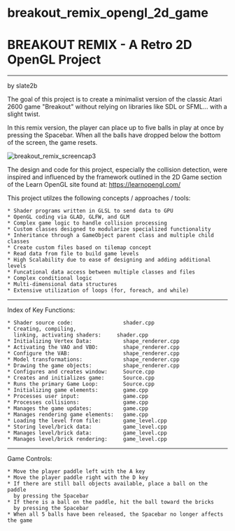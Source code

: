 # breakout_remix_opengl_2d_game

# BREAKOUT REMIX - A Retro 2D OpenGL Project
----------------
by slate2b

The goal of this project is to create a minimalist version of the classic 
Atari 2600 game "Breakout" without relying on libraries like SDL or SFML...
with a slight twist.  
 
In this remix version, the player can place up to five balls in play at once 
by pressing the Spacebar.  When all the balls have dropped below the bottom
of the screen, the game resets.  

![breakout_remix_screencap3](https://user-images.githubusercontent.com/88697660/190292336-27876d3d-a481-431f-a063-0e8b3003a0ff.PNG)
 
The design and code for this project, especially the collision detection,
were inspired and influenced by the framework outlined in the 2D Game section
of the Learn OpenGL site found at: https://learnopengl.com/

This project utilzes the following concepts / approaches / tools:
 
    * Shader programs written in GLSL to send data to GPU
    * OpenGL coding via GLAD, GLFW, and GLM
    * Complex game logic to handle collision processing
    * Custom classes designed to modularize specialized functionality
    * Inheritance through a GameObject parent class and multiple child classes
    * Create custom files based on tilemap concept
    * Read data from file to build game levels
    * High Scalability due to ease of designing and adding additional levels
    * Funcational data access between multiple classes and files
    * Complex conditional logic
    * Multi-dimensional data structures
    * Extensive utilization of loops (for, foreach, and while)

-------------------------------------------------------------

Index of Key Functions:

    * Shader source code:                shader.cpp 
    * Creating, compiling, 
      linking, activating shaders:     shader.cpp
    * Initializing Vertex Data:          shape_renderer.cpp
    * Activating the VAO and VBO:        shape_renderer.cpp
    * Configure the VAB:                 shape_renderer.cpp
    * Model transformations:             shape_renderer.cpp
    * Drawing the game objects:          shape_renderer.cpp
    * Configures and creates window:     Source.cpp
    * Creates and initializes game:      Source.cpp
    * Runs the primary Game Loop:        Source.cpp
    * Initializing game elements:        game.cpp
    * Processes user input:              game.cpp
    * Processes collisions:              game.cpp
    * Manages the game updates:          game.cpp
    * Manages rendering game elements:   game.cpp
    * Loading the level from file:       game_level.cpp
    * Storing level/brick data:          game_level.cpp
    * Manages level/brick data:          game_level.cpp
    * Manages level/brick rendering:     game_level.cpp

------------------------------------------------------
 
Game Controls:

    * Move the player paddle left with the A key
    * Move the player paddle right with the D key
    * If there are still ball objects available, place a ball on the paddle 
      by pressing the Spacebar
    * If there is a ball on the paddle, hit the ball toward the bricks
      by pressing the Spacebar
    * When all 5 balls have been released, the Spacebar no longer affects the game

